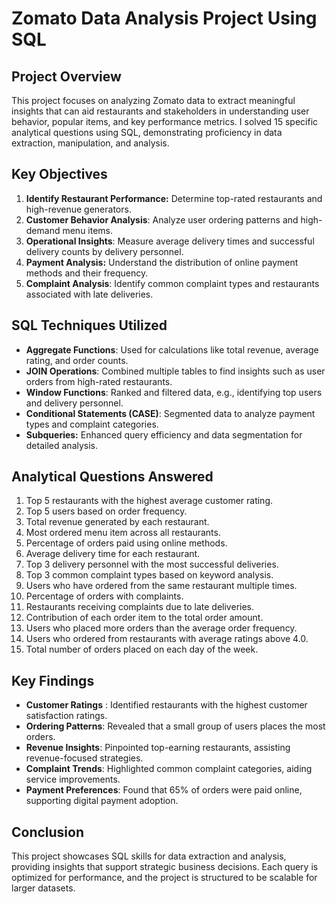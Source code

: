 # **Zomato Data Analysis Project Using SQL**


## **Project Overview**

This project focuses on analyzing Zomato data to extract meaningful insights that can aid restaurants
and stakeholders in understanding user behavior, popular items, and key performance metrics. 
I solved 15 specific analytical questions using SQL, demonstrating proficiency in data extraction, manipulation, and analysis.

## **Key Objectives**

1. **Identify Restaurant Performance:** Determine top-rated restaurants and high-revenue generators.
2. **Customer Behavior Analysis**: Analyze user ordering patterns and high-demand menu items.
3. **Operational Insights**: Measure average delivery times and successful delivery counts by delivery personnel.
4. **Payment Analysis:** Understand the distribution of online payment methods and their frequency.
5. **Complaint Analysis**: Identify common complaint types and restaurants associated with late deliveries.

## **SQL Techniques Utilized**
* **Aggregate Functions**: Used for calculations like total revenue, average rating, and order counts.
* **JOIN Operations**: Combined multiple tables to find insights such as user orders from high-rated restaurants.
* **Window Functions**: Ranked and filtered data, e.g., identifying top users and delivery personnel.
* **Conditional Statements (CASE)**: Segmented data to analyze payment types and complaint categories.
* **Subqueries:** Enhanced query efficiency and data segmentation for detailed analysis.
  
## **Analytical Questions Answered**
1. Top 5 restaurants with the highest average customer rating.
2. Top 5 users based on order frequency.
3. Total revenue generated by each restaurant.
4. Most ordered menu item across all restaurants.
5. Percentage of orders paid using online methods.
6. Average delivery time for each restaurant.
7. Top 3 delivery personnel with the most successful deliveries.
8. Top 3 common complaint types based on keyword analysis.
9. Users who have ordered from the same restaurant multiple times.
10. Percentage of orders with complaints.
11. Restaurants receiving complaints due to late deliveries.
12. Contribution of each order item to the total order amount.
13. Users who placed more orders than the average order frequency.
14. Users who ordered from restaurants with average ratings above 4.0.
15. Total number of orders placed on each day of the week.
    
## **Key Findings**
* **Customer Ratings** : Identified restaurants with the highest customer satisfaction ratings.
* **Ordering Patterns**: Revealed that a small group of users places the most orders.
* **Revenue Insights**: Pinpointed top-earning restaurants, assisting revenue-focused strategies.
* **Complaint Trends**: Highlighted common complaint categories, aiding service improvements.
* **Payment Preferences**: Found that 65% of orders were paid online, supporting digital payment adoption.
  
## **Conclusion**
This project showcases SQL skills for data extraction and analysis, providing insights that support strategic business decisions. Each query is optimized for performance, and the project is structured to be scalable for larger datasets.
